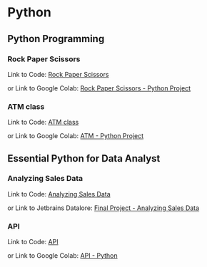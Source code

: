 # Python

## Python Programming

### Rock Paper Scissors

Link to Code: [Rock Paper Scissors](rock_paper_scissors.ipynb)

or Link to Google Colab: [Rock Paper Scissors - Python Project](https://colab.research.google.com/drive/1Z6h1shNY0pRlx-PKkXVMR_djcUSlt_q6?usp=sharing)

### ATM class

Link to Code: [ATM class](atm_class.ipynb)

or Link to Google Colab: [ATM - Python Project](https://colab.research.google.com/drive/1b7pse9PSqPhsNcllkZqZfMUmQUwV7hvC?usp=sharing)

## Essential Python for Data Analyst

### Analyzing Sales Data

Link to Code: [Analyzing Sales Data](analyzing_sales_data.ipynb)

or Link to Jetbrains Datalore: [Final Project - Analyzing Sales Data](https://datalore.jetbrains.com/notebook/XSgO9uj6LReVziPJ0fNTsV/YQrdWFO6Trn9Bu1Hp0ALyV/)

### API

Link to Code: [API](api.ipynb)

or Link to Google Colab: [API - Python](https://colab.research.google.com/drive/1pMa_yoqvmLmjNHssCTqrMtuO99nzkWez?usp=sharing)
